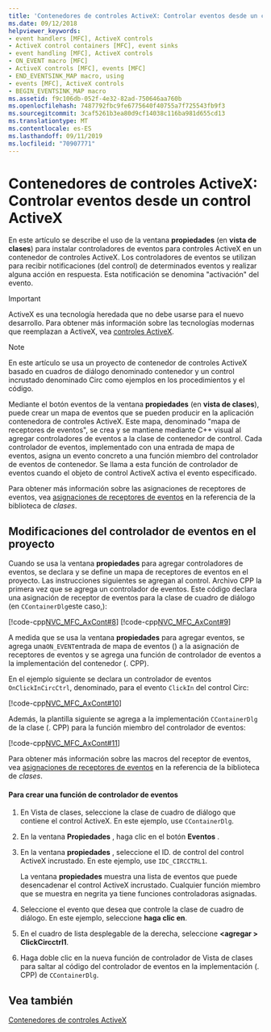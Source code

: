 ```yaml
---
title: 'Contenedores de controles ActiveX: Controlar eventos desde un control ActiveX'
ms.date: 09/12/2018
helpviewer_keywords:
- event handlers [MFC], ActiveX controls
- ActiveX control containers [MFC], event sinks
- event handling [MFC], ActiveX controls
- ON_EVENT macro [MFC]
- ActiveX controls [MFC], events [MFC]
- END_EVENTSINK_MAP macro, using
- events [MFC], ActiveX controls
- BEGIN_EVENTSINK_MAP macro
ms.assetid: f9c106db-052f-4e32-82ad-750646aa760b
ms.openlocfilehash: 7487792fbc9fe6775640f40755a7f725543fb9f3
ms.sourcegitcommit: 3caf5261b3ea80d9cf14038c116ba981d655cd13
ms.translationtype: MT
ms.contentlocale: es-ES
ms.lasthandoff: 09/11/2019
ms.locfileid: "70907771"
---
```

# <a name="activex-control-containers-handling-events-from-an-activex-control"></a>Contenedores de controles ActiveX: Controlar eventos desde un control ActiveX

En este artículo se describe el uso de la ventana **propiedades** (en **vista de clases**) para instalar controladores de eventos para controles ActiveX en un contenedor de controles ActiveX. Los controladores de eventos se utilizan para recibir notificaciones (del control) de determinados eventos y realizar alguna acción en respuesta. Esta notificación se denomina "activación" del evento.

>[!IMPORTANT]
> ActiveX es una tecnología heredada que no debe usarse para el nuevo desarrollo. Para obtener más información sobre las tecnologías modernas que reemplazan a ActiveX, vea [controles ActiveX](activex-controls.md).

> [!NOTE]
>  En este artículo se usa un proyecto de contenedor de controles ActiveX basado en cuadros de diálogo denominado contenedor y un control incrustado denominado Circ como ejemplos en los procedimientos y el código.

Mediante el botón eventos de la ventana **propiedades** (en **vista de clases**), puede crear un mapa de eventos que se pueden producir en la aplicación contenedora de controles ActiveX. Este mapa, denominado "mapa de receptores de eventos", se crea y se mantiene mediante C++ visual al agregar controladores de eventos a la clase de contenedor de control. Cada controlador de eventos, implementado con una entrada de mapa de eventos, asigna un evento concreto a una función miembro del controlador de eventos de contenedor. Se llama a esta función de controlador de eventos cuando el objeto de control ActiveX activa el evento especificado.

Para obtener más información sobre las asignaciones de receptores de eventos, vea [asignaciones de receptores de eventos](../mfc/reference/event-sink-maps.md) en la referencia de la biblioteca de *clases*.

##  <a name="_core_event_handler_modifications_to_the_project"></a>Modificaciones del controlador de eventos en el proyecto

Cuando se usa la ventana **propiedades** para agregar controladores de eventos, se declara y se define un mapa de receptores de eventos en el proyecto. Las instrucciones siguientes se agregan al control. Archivo CPP la primera vez que se agrega un controlador de eventos. Este código declara una asignación de receptor de eventos para la clase de cuadro de diálogo (en `CContainerDlg`este caso,):

[!code-cpp[NVC_MFC_AxCont#8](../mfc/codesnippet/cpp/activex-control-containers-handling-events-from-an-activex-control_1.cpp)]
[!code-cpp[NVC_MFC_AxCont#9](../mfc/codesnippet/cpp/activex-control-containers-handling-events-from-an-activex-control_2.cpp)]

A medida que se usa la ventana **propiedades** para agregar eventos, se agrega una`ON_EVENT`entrada de mapa de eventos () a la asignación de receptores de eventos y se agrega una función de controlador de eventos a la implementación del contenedor (. CPP).

En el ejemplo siguiente se declara un controlador de eventos `OnClickInCircCtrl`, denominado, para el evento `ClickIn` del control Circ:

[!code-cpp[NVC_MFC_AxCont#10](../mfc/codesnippet/cpp/activex-control-containers-handling-events-from-an-activex-control_3.cpp)]

Además, la plantilla siguiente se agrega a la implementación `CContainerDlg` de la clase (. CPP) para la función miembro del controlador de eventos:

[!code-cpp[NVC_MFC_AxCont#11](../mfc/codesnippet/cpp/activex-control-containers-handling-events-from-an-activex-control_4.cpp)]

Para obtener más información sobre las macros del receptor de eventos, vea [asignaciones de receptores de eventos](../mfc/reference/event-sink-maps.md) en la referencia de la biblioteca de *clases*.

#### <a name="to-create-an-event-handler-function"></a>Para crear una función de controlador de eventos

1. En Vista de clases, seleccione la clase de cuadro de diálogo que contiene el control ActiveX. En este ejemplo, use `CContainerDlg`.

1. En la ventana **Propiedades** , haga clic en el botón **Eventos** .

1. En la ventana **propiedades** , seleccione el ID. de control del control ActiveX incrustado. En este ejemplo, use `IDC_CIRCCTRL1`.

   La ventana **propiedades** muestra una lista de eventos que puede desencadenar el control ActiveX incrustado. Cualquier función miembro que se muestra en negrita ya tiene funciones controladoras asignadas.

1. Seleccione el evento que desea que controle la clase de cuadro de diálogo. En este ejemplo, seleccione **haga clic en**.

1. En el cuadro de lista desplegable de la derecha, seleccione  **\<agregar > ClickCircctrl1**.

1. Haga doble clic en la nueva función de controlador de Vista de clases para saltar al código del controlador de eventos en la implementación (. CPP) de `CContainerDlg`.

## <a name="see-also"></a>Vea también

[Contenedores de controles ActiveX](../mfc/activex-control-containers.md)
